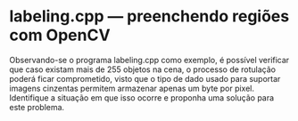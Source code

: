 # labeling.cpp — preenchendo regiões com OpenCV

Observando-se o programa labeling.cpp como exemplo, é possível verificar que caso existam mais de 255 objetos na cena, o processo de rotulação poderá ficar comprometido, visto que o tipo de dado usado para suportar imagens cinzentas permitem armazenar apenas um byte por pixel. Identifique a situação em que isso ocorre e proponha uma solução para este problema.
